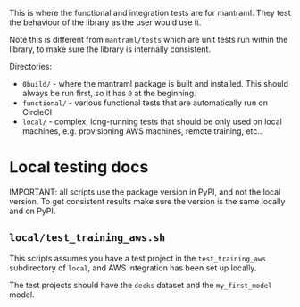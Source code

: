 This is where the functional and integration tests are for mantraml. They test the behaviour of the library as the user would use it.

Note this is different from `mantraml/tests` which are unit tests run within the library, to make sure the library is internally consistent.

Directories:

- `0build/` - where the mantraml package is built and installed. This should always be run first, so it has `0` at the beginning.
- `functional/` - various functional tests that are automatically run on CircleCI
- `local/` - complex, long-running tests that should be only used on local machines, e.g. provisioning AWS machines, remote training, etc..

# Local testing docs

IMPORTANT: all scripts use the package version in PyPI, and not the local version. To get consistent results make sure the version is the same locally and on PyPI.

## `local/test_training_aws.sh`

This scripts assumes you have a test project in the `test_training_aws` subdirectory of `local`, and AWS integration has been set up locally.

The test projects should have the `decks` dataset and the `my_first_model` model.
